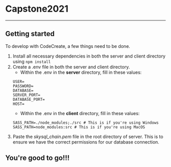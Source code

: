 # Capstone2021
---
## Getting started
To develop with CodeCreate, a few things need to be done.
1. Install all necessary dependencies in both the server and client directory using ```npm install```
2. Create a .env file in both the server and client directory.
   - Within the .env in the **server** directory, fill in these values: 
   ```
   USER=
   PASSWORD=
   DATABASE=
   SERVER_PORT=
   DATABASE_PORT=
   HOST=
   ```
   - Within the .env in the **client** directory, fill in these values:
   ```
   SASS_PATH=./node_modules;./src # This is if you're using Windows
   SASS_PATH=node_modules:src # This is if you're using MacOS
   ```
 3. Paste the _skysql_chain.pem_ file in the root directory of server. This is to ensure we have the correct permissions for our database connection.

## You're good to go!!!
